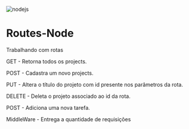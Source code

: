 ![nodejs](https://user-images.githubusercontent.com/49345118/84329303-c5133c80-ab5a-11ea-8b00-e42c771978d9.jpg)
# Routes-Node

Trabalhando com rotas

GET - Retorna todos os projects.

POST - Cadastra um novo projects.

PUT - Altera o título do projeto com id presente nos parâmetros da rota.

DELETE - Deleta o projeto associado ao id da rota.

POST - Adiciona uma nova tarefa.

MiddleWare - Entrega a quantidade de requisições
